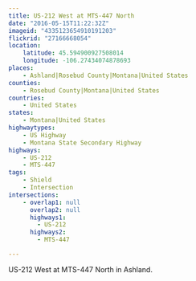 ```yaml
---
title: US-212 West at MTS-447 North
date: "2016-05-15T11:22:32Z"
imageid: "4335123654910191203"
flickrid: "27166668054"
location:
    latitude: 45.594900927508014
    longitude: -106.27434074878693
places:
    - Ashland|Rosebud County|Montana|United States
counties:
    - Rosebud County|Montana|United States
countries:
    - United States
states:
    - Montana|United States
highwaytypes:
    - US Highway
    - Montana State Secondary Highway
highways:
    - US-212
    - MTS-447
tags:
    - Shield
    - Intersection
intersections:
    - overlap1: null
      overlap2: null
      highways1:
        - US-212
      highways2:
        - MTS-447

---
```

US-212 West at MTS-447 North in Ashland.